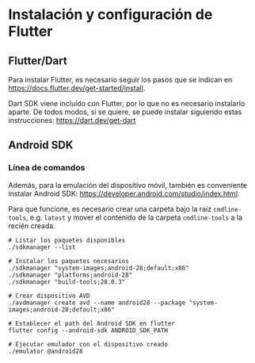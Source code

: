 # Instalación y configuración de Flutter

## Flutter/Dart

Para instalar Flutter, es necesario seguir los pasos que se indican en <https://docs.flutter.dev/get-started/install>.

Dart SDK viene incluído con Flutter, por lo que no es necesario instalarlo aparte. De todos modos, si se quiere, se puede instalar siguiendo estas instrucciones: <https://dart.dev/get-dart>


## Android SDK

### Línea de comandos

Además, para la emulación del dispositivo móvil, también es conveniente instalar Android SDK: <https://developer.android.com/studio/index.html>.

Para que funcione, es necesario crear una carpeta bajo la raíz `cmdline-tools`, e.g. `latest` y mover el contenido de la carpeta `cmdline-tools` a la recién creada.

```shell
# Listar los paquetes disponibles
./sdkmanager --list

# Instalar los paquetes necesarios
./sdkmanager "system-images;android-28;default;x86"
./sdkmanager "platforms;android-28"
./sdkmanager "build-tools;28.0.3"

# Crear dispositivo AVD
./avdmanager create avd --name android28 --package "system-images;android-28;default;x86"

# Establecer el path del Android SDK en flutter
flutter config --android-sdk ANDROID_SDK_PATH

# Ejecutar emulador con el dispositivo creado
./emulator @android28
```

